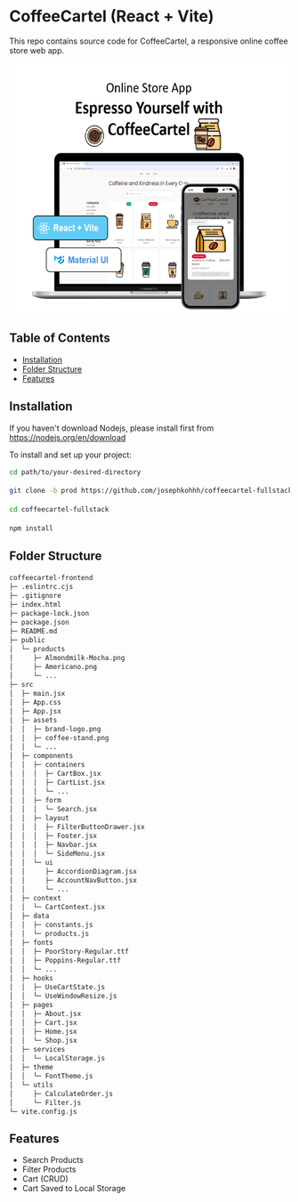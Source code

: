# CoffeeCartel (React + Vite)

This repo contains source code for CoffeeCartel, a responsive online coffee store web app.

<img src="/src/assets/cc-banner.PNG" alt="Banner Image" title="Banner Image" width="550px" height="450px">

## Table of Contents

- [Installation](#Installation)
- [Folder Structure](#FolderStructure)
- [Features](#Features)

## Installation

If you haven't download Nodejs, please install first from https://nodejs.org/en/download

To install and set up your project:

```bash
cd path/to/your-desired-directory

git clone -b prod https://github.com/josephkohhh/coffeecartel-fullstack.git

cd coffeecartel-fullstack

npm install

```

## Folder Structure

```
coffeecartel-frontend
├─ .eslintrc.cjs
├─ .gitignore
├─ index.html
├─ package-lock.json
├─ package.json
├─ README.md
├─ public
│  └─ products
│     ├─ Almondmilk-Mocha.png
│     ├─ Americano.png
│     └─ ...
├─ src
│  ├─ main.jsx
│  ├─ App.css
│  ├─ App.jsx
│  ├─ assets
│  │  ├─ brand-logo.png
│  │  ├─ coffee-stand.png
│  │  └─ ...
│  ├─ components
│  │  ├─ containers
│  │  │  ├─ CartBox.jsx
│  │  │  ├─ CartList.jsx
│  │  │  └─ ...
│  │  ├─ form
│  │  │  └─ Search.jsx
│  │  ├─ layout
│  │  │  ├─ FilterButtonDrawer.jsx
│  │  │  ├─ Footer.jsx
│  │  │  ├─ Navbar.jsx
│  │  │  └─ SideMenu.jsx
│  │  └─ ui
│  │     ├─ AccordionDiagram.jsx
│  │     ├─ AccountNavButton.jsx
│  │     └─ ...
│  ├─ context
│  │  └─ CartContext.jsx
│  ├─ data
│  │  ├─ constants.js
│  │  └─ products.js
│  ├─ fonts
│  │  ├─ PoorStory-Regular.ttf
│  │  ├─ Poppins-Regular.ttf
│  │  └─ ...
│  ├─ hooks
│  │  ├─ UseCartState.js
│  │  └─ UseWindowResize.js
│  ├─ pages
│  │  ├─ About.jsx
│  │  ├─ Cart.jsx
│  │  ├─ Home.jsx
│  │  └─ Shop.jsx
│  ├─ services
│  │  └─ LocalStorage.js
│  ├─ theme
│  │  └─ FontTheme.js
│  └─ utils
│     ├─ CalculateOrder.js
│     └─ Filter.js
└─ vite.config.js

```

## Features

- Search Products
- Filter Products
- Cart (CRUD)
- Cart Saved to Local Storage

